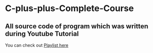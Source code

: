 # C-plus-plus-Complete-Course

## All source code of program which was written during Youtube Tutorial




You can check out [Playlist here](https://youtube.com/playlist?list=PLBHzA82S765sgrMop4jNzKSSGVlKs4z78)
